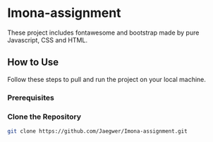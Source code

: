 # Imona-assignment
These project includes fontawesome and bootstrap made by pure Javascript, CSS and HTML.

## How to Use

Follow these steps to pull and run the project on your local machine.

### Prerequisites



### Clone the Repository

```bash
git clone https://github.com/Jaegwer/Imona-assignment.git
